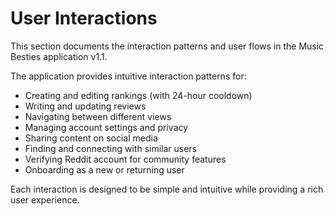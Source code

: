 # User Interactions

This section documents the interaction patterns and user flows in the Music Besties application v1.1.

The application provides intuitive interaction patterns for:

- Creating and editing rankings (with 24-hour cooldown)
- Writing and updating reviews
- Navigating between different views
- Managing account settings and privacy
- Sharing content on social media
- Finding and connecting with similar users
- Verifying Reddit account for community features
- Onboarding as a new or returning user

Each interaction is designed to be simple and intuitive while providing a rich user experience.
